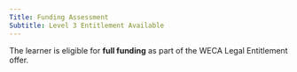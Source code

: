 ```yaml
---
Title: Funding Assessment
Subtitle: Level 3 Entitlement Available
---
```


<div class="notification is-light is-success">
  The learner is eligible for <strong>full funding</strong> as part of the WECA Legal Entitlement offer.
</div>
